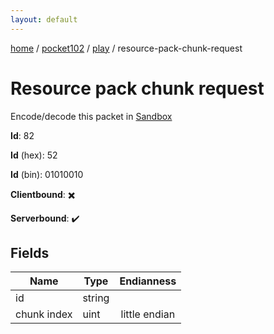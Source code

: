 ```yaml
---
layout: default
---
```


[home](/)  /  [pocket102](/protocol/pocket102)  /  [play](/protocol/pocket102/play)  /  resource-pack-chunk-request

# Resource pack chunk request

Encode/decode this packet in [Sandbox](../../../sandbox/pocket102#Play.ResourcePackChunkRequest)

**Id**: 82

**Id** (hex): 52

**Id** (bin): 01010010

**Clientbound**: ✖️

**Serverbound**: ✔️

## Fields

Name | Type | Endianness
---|---|:---:
id | string | 
chunk index | uint | little endian
